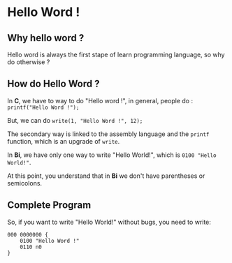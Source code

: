 # Hello Word !

## Why hello word ?

Hello word is always the first stape of learn programming language, so why do otherwise ?

## How do Hello Word ?

In **C**, we have to way to do "Hello word !", in general, people do : ```printf("Hello Word !");```

But, we can do ```write(1, "Hello Word !", 12);```

The secondary way is linked to the assembly language and the `printf` function, which is an upgrade of `write`.

In **Bi**, we have only one way to write "Hello World!", which is `0100 "Hello World!"`.

At this point, you understand that in **Bi** we don't have parentheses or semicolons.

## Complete Program

So, if you want to write "Hello World!" without bugs, you need to write:

```
000 0000000 {
    0100 "Hello Word !"
    0110 n0
}
```
